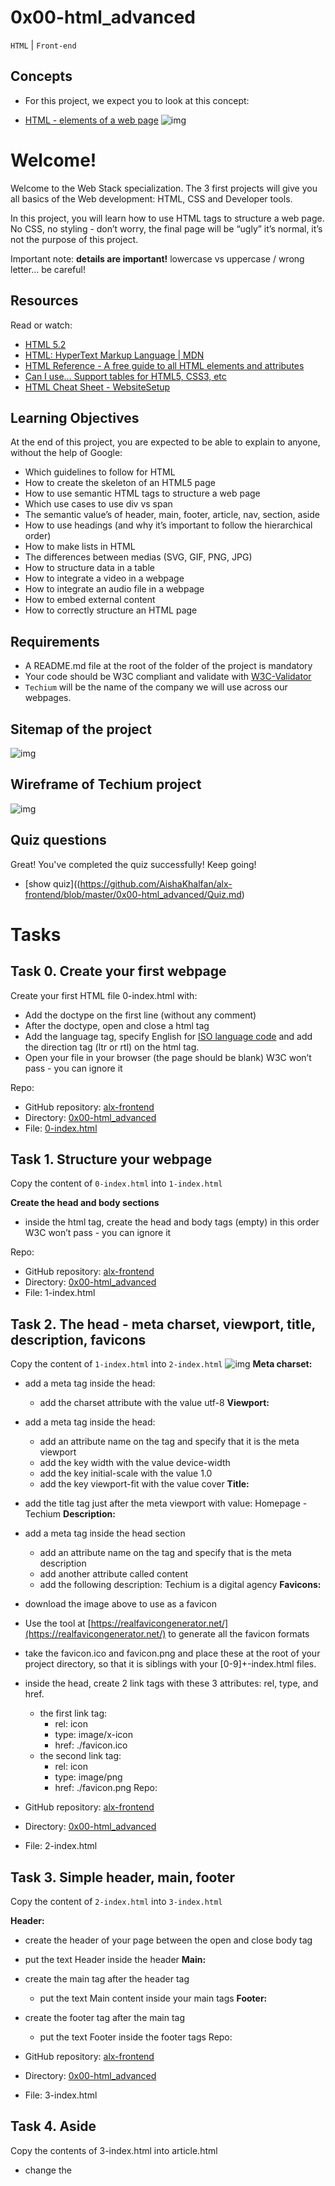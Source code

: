 # 0x00-html_advanced

``HTML`` | ``Front-end``

## Concepts
- For this project, we expect you to look at this concept:

- [HTML - elements of a web page](https://github.com/AishaKhalfan/alx-frontend/blob/master/0x00-html_advanced/HTML.md)
![img](https://github.com/AishaKhalfan/alx-frontend/blob/master/0x00-html_advanced/images/yeah.jpg)

# Welcome!
Welcome to the Web Stack specialization. The 3 first projects will give you all basics of the Web development: HTML, CSS and Developer tools.

In this project, you will learn how to use HTML tags to structure a web page. No CSS, no styling - don’t worry, the final page will be “ugly” it’s normal, it’s not the purpose of this project.

Important note: **details are important!** lowercase vs uppercase / wrong letter… be careful!

## Resources
Read or watch:

- [HTML 5.2](https://html.spec.whatwg.org/multipage/)
- [HTML: HyperText Markup Language | MDN](https://developer.mozilla.org/en-US/docs/Web/HTML)
- [HTML Reference - A free guide to all HTML elements and attributes](https://htmlreference.io/)
- [Can I use… Support tables for HTML5, CSS3, etc](https://caniuse.com/)
- [HTML Cheat Sheet - WebsiteSetup](https://websitesetup.org/html5-cheat-sheet/)

## Learning Objectives
At the end of this project, you are expected to be able to explain to anyone, without the help of Google:

- Which guidelines to follow for HTML
- How to create the skeleton of an HTML5 page
- How to use semantic HTML tags to structure a web page
- Which use cases to use div vs span
- The semantic value’s of header, main, footer, article, nav, section, aside
- How to use headings (and why it’s important to follow the hierarchical order)
- How to make lists in HTML
- The differences between medias (SVG, GIF, PNG, JPG)
- How to structure data in a table
- How to integrate a video in a webpage
- How to integrate an audio file in a webpage
- How to embed external content
- How to correctly structure an HTML page

## Requirements
- A README.md file at the root of the folder of the project is mandatory
- Your code should be W3C compliant and validate with [W3C-Validator](https://github.com/alx-tools/W3C-Validator)
- ``Techium`` will be the name of the company we will use across our webpages.

## Sitemap of the project
![img](https://github.com/AishaKhalfan/alx-frontend/blob/master/0x00-html_advanced/sitemap.png)

## Wireframe of Techium project
![img](https://github.com/AishaKhalfan/alx-frontend/blob/master/0x00-html_advanced/wireframe.png)

## Quiz questions
Great! You've completed the quiz successfully! Keep going!
- [show quiz]((https://github.com/AishaKhalfan/alx-frontend/blob/master/0x00-html_advanced/Quiz.md)


# Tasks
## Task 0. Create your first webpage
Create your first HTML file 0-index.html with:

- Add the doctype on the first line (without any comment)
- After the doctype, open and close a html tag
- Add the language tag, specify English for [ISO language code](https://www.sitepoint.com/iso-2-letter-language-codes/) and add the direction tag (ltr or rtl) on the html tag.
- Open your file in your browser (the page should be blank)
W3C won’t pass - you can ignore it

Repo:

- GitHub repository: [alx-frontend](https://github.com/AishaKhalfan/alx-frontend)
- Directory: [0x00-html_advanced](https://github.com/AishaKhalfan/alx-frontend/tree/master/0x00-html_advanced)
- File: [0-index.html]()
  
## Task 1. Structure your webpage
Copy the content of ``0-index.html`` into ``1-index.html``

**Create the head and body sections**

- inside the html tag, create the head and body tags (empty) in this order
W3C won’t pass - you can ignore it

Repo:
- GitHub repository: [alx-frontend](https://github.com/AishaKhalfan/alx-frontend)
- Directory: [0x00-html_advanced](https://github.com/AishaKhalfan/alx-frontend/tree/master/0x00-html_advanced)
- File: 1-index.html

## Task 2. The head - meta charset, viewport, title, description, favicons
Copy the content of ``1-index.html`` into ``2-index.html``
![img](https://github.com/AishaKhalfan/alx-frontend/blob/master/0x00-html_advanced/t.jpg)
**Meta charset:**

- add a meta tag inside the head:
	- add the charset attribute with the value utf-8
**Viewport:**

- add a meta tag inside the head:
	- add an attribute name on the tag and specify that it is the meta viewport
	- add the key width with the value device-width
	- add the key initial-scale with the value 1.0
	- add the key viewport-fit with the value cover
**Title:**

- add the title tag just after the meta viewport with value: Homepage - Techium
**Description:**

- add a meta tag inside the head section
	- add an attribute name on the tag and specify that is the meta description
	- add another attribute called content
	- add the following description: Techium is a digital agency
**Favicons:**

- download the image above to use as a favicon
- Use the tool at [https://realfavicongenerator.net/](https://realfavicongenerator.net/) to generate all the favicon formats
- take the favicon.ico and favicon.png and place these at the root of your project directory, so that it is siblings with your [0-9]+-index.html files.
- inside the head, create 2 link tags with these 3 attributes: rel, type, and href.
	- the first link tag:
		- rel: icon
		- type: image/x-icon
		- href: ./favicon.ico
	- the second link tag:
		- rel: icon
		- type: image/png
		- href: ./favicon.png
Repo:
- GitHub repository: [alx-frontend](https://github.com/AishaKhalfan/alx-frontend)
- Directory: [0x00-html_advanced](https://github.com/AishaKhalfan/alx-frontend/tree/master/0x00-html_advanced)
- File: 2-index.html
  
## Task 3. Simple header, main, footer
Copy the content of ``2-index.html`` into ``3-index.html``

**Header:**

- create the header of your page between the open and close body tag
- put the text Header inside the header
**Main:**

- create the main tag after the header tag
	- put the text Main content inside your main tags
**Footer:**

- create the footer tag after the main tag
	- put the text Footer inside the footer tags
Repo:
- GitHub repository: [alx-frontend](https://github.com/AishaKhalfan/alx-frontend)
- Directory: [0x00-html_advanced](https://github.com/AishaKhalfan/alx-frontend/tree/master/0x00-html_advanced)
- File: 3-index.html
  
## Task 4. Aside

Copy the contents of 3-index.html into article.html

- change the <title> to put: Article - Techium
- inside the main tags
	- after the text, create the aside tags with text Aside

Repo:
- GitHub repository: [alx-frontend](https://github.com/AishaKhalfan/alx-frontend)
- Directory: [0x00-html_advanced](https://github.com/AishaKhalfan/alx-frontend/tree/master/0x00-html_advanced)
- File: article.html
  
## Task 5. Section

Copy the content of 3-index.html into 5-index.html

- inside your <main> section
	- remove the text in main, create these sections:
	1. create first section and put the text Hero section inside
	2. create second section and put the text Services section inside
	3. create third section and put the text Works section inside
	4. create fourth section and put the text About section inside
	5. create fifth section and put the text Latest news section inside
	6. create sixth section and put the text Testimonials section inside
	7. create seventh section and put the text Contact section inside
**Does not need to pass W3C**

Repo:
- GitHub repository: [alx-frontend](https://github.com/AishaKhalfan/alx-frontend)
- Directory: [0x00-html_advanced](https://github.com/AishaKhalfan/alx-frontend/tree/master/0x00-html_advanced)
- File: 5-index.html
  
## Task 6. Work, News, Testimonial articles
Copy the content of 5-index.html into 6-index.html

**Work articles:**

- inside the section Works section
	- add 3 article tags
		- inside each article write Work # where the hashtag will be the ordered number (1, 2, or 3)
**News articles:**

- inside the section Latest news section
	- add 3 article tags
		- inside each article write Article # where the hashtag will be the ordered number (1, 2, or 3)
**Testimonial articles:**

- inside the section Testimonials section
	- add 3 article tags
		- inside each article write Testimonial # where the hashtag will be the ordered number (1, 2, or 3)
**W3C won’t pass - you can ignore it**

Repo:

- GitHub repository: [alx-frontend](https://github.com/AishaKhalfan/alx-frontend)
- Directory: [0x00-html_advanced](https://github.com/AishaKhalfan/alx-frontend/tree/master/0x00-html_advanced)
- File: 6-index.html
  
## Task 7. Navigation
Copy the content of 6-index.html into 7-index.html

- remove the Header text inside the <header>
- create the nav tag inside the header tag
	- it should remain empty for now
**Does not need to pass W3C**

Repo:
- GitHub repository: [alx-frontend](https://github.com/AishaKhalfan/alx-frontend)
- Directory: [0x00-html_advanced](https://github.com/AishaKhalfan/alx-frontend/tree/master/0x00-html_advanced)
- File: 7-index.html
  
## Task 8. Level 1 headings

Copy the content of 7-index.html into 8-index.html

- create the level 1 heading inside your main before your sections
	- put text Homepage in your heading tag
**Does not need to pass W3C**

Repo:
- GitHub repository: [alx-frontend](https://github.com/AishaKhalfan/alx-frontend)
- Directory: [0x00-html_advanced](https://github.com/AishaKhalfan/alx-frontend/tree/master/0x00-html_advanced)
- File: 8-index.html
  
## Task 9. Level 2 headings

Copy the content of 8-index.html into 9-index.html

- in the section tag with the the text Hero section, remove the text and create a level 2 heading with text We help you build your brand!
- in the section tag with the the text Services section, remove the text and create a level 2 heading with text Services
- in the section tag with the the text Works section, remove the text and create a level 2 heading with text Works
- in the section tag with the the text About section, remove the text and create a level 2 heading with text About Us
- in the section tag with the the text Latest news section, remove the text and create a level 2 heading with text Latest news
- in the section tag with the the text Testimonials section, remove the text and create a level 2 heading with text Testimonials
- in the section tag with the the text Contact section, remove the text and create a level 2 heading with text Contact
**W3C won’t pass - you can ignore it**

Repo:
- GitHub repository: [alx-frontend](https://github.com/AishaKhalfan/alx-frontend)
- Directory: [0x00-html_advanced](https://github.com/AishaKhalfan/alx-frontend/tree/master/0x00-html_advanced)
- File: 9-index.html
  
## Task 10. Level 3 headings

Copy the content of 9-index.html into 10-index.html

**Services headings:**

- Inside the section containing the h2 heading Services, add these elements right after the h2:
	- create a level 3 heading with text Design & Concept
	- create a level 3 heading with text Digital Strategy
	- create a level 3 heading with text Content Strategy
	- create a level 3 heading with text UX Design
	- create a level 3 heading with text Web Development
	- create a level 3 heading with text Social Media
**Works headings:**

- Inside the section containing the h2 heading Works:
	- in the first article, replace the text with a level 3 heading with text Interior Design
	- in the second article, replace the text with a level 3 heading with text Web Development
	- in the third article, replace the text with a level 3 heading with text Personal Brand
**About Us headings:**

- Inside the section containing the h2 heading About Us, after the h2 heading, create these elements in this order:
	- a level 3 heading with text Who are we
	- a level 3 heading with text Our culture
	- a level 3 heading with text How we work
**Latest news headings:**

- Inside the section containing the h2 heading Latest news:
	- in the first article replace the text with a level 3 heading with text Hoc loco tenere se Triarius non potuit.
	- in the second article replace the text with a level 3 heading with text Ut alios omittam, hunc appello, quem ille unum secutus est.
	- in the third article replace the text with a level 3 heading with text Bestiarum vero nullum iudicium puto.
**W3C does not need to pass here**

Repo:
- GitHub repository: [alx-frontend](https://github.com/AishaKhalfan/alx-frontend)
- Directory: [0x00-html_advanced](https://github.com/AishaKhalfan/alx-frontend/tree/master/0x00-html_advanced)
- File: 10-index.html
  
## Task 11. styleguide

Copy the content of 3-index.html into 11-styleguide.html

- change the title to Styleguide - Techium
- remove the text from header, main, and footer
- create a new <section> inside your main tag
	- create a header in this section
		- in the header add a level 2 heading with text Headings
	- after the header:
		- add a level 1 heading with text Heading level 1
		- add a level 2 heading with text Heading level 2
		- add a level 3 heading with text Heading level 3
		- add a level 4 heading with text Heading level 4
		- add a level 5 heading with text Heading level 5
		- add a level 6 heading with text Heading level 6

Repo:
- GitHub repository: [alx-frontend](https://github.com/AishaKhalfan/alx-frontend)
- Directory: [0x00-html_advanced](https://github.com/AishaKhalfan/alx-frontend/tree/master/0x00-html_advanced)
- File: 11-styleguide.html
  
## Task 12. Paragraphs

Copy the content of 10-index.html into 12-index.html

**About Us paragraphs:**

- in the About Us section
	- after the first h3 (who are we) create a paragraph with the text: Lorem ipsum dolor sit amet, consectetur adipisicing elit. Ipsum, omnis expedita! Eum, praesentium cumque accusantium rem, sit quaerat est nisi ratione, deserunt ducimus quidem iste dicta quibusdam atque maxime cum!
	- after the second h3 create a paragraph with the text: Lorem ipsum dolor sit amet, consectetur adipisicing elit. Ipsum, omnis expedita! Eum, praesentium cumque accusantium rem, sit quaerat est nisi ratione, deserunt ducimus quidem iste dicta quibusdam atque maxime cum!
	- after the third h3 create a paragraph with the text: Lorem ipsum dolor sit amet, consectetur adipisicing elit. Ipsum, omnis expedita! Eum, praesentium cumque accusantium rem, sit quaerat est nisi ratione, deserunt ducimus quidem iste dicta quibusdam atque maxime cum!
**Latest news paragraphs:**

- in the Latest news section
	- in the first article
		- create a paragraph with text Career before the heading
		- create a paragraph with text Lorem ipsum dolor sit amet, consectetur adipiscing elit. Id Sextilius factum negabat. Quo tandem modo? At eum nihili facit; Quae contraria sunt his, malane? after the heading
	- in the second article
		- create a paragraph with text Digital Life before the heading
		- create a paragraph with text Lorem ipsum dolor sit amet, consectetur adipiscing elit. Tum mihi Piso: Quid ergo? Tum ille: Ain tandem? Non autem hoc: igitur ne illud quidem. Sed quod proximum fuit non vidit. Nos commodius agimus. An nisi populari fama? after the heading
	- in the third article
		- create a paragraph with text Social before the heading
		- create a paragraph with text Lorem ipsum dolor sit amet, consectetur adipiscing elit. Non igitur bene. Quid enim est a Chrysippo praetermissum in Stoicis? Pugnant Stoici cum Peripateticis. Prioris generis est docilitas, memoria; Apparet statim, quae sint officia, quae actiones. after the heading
**Contact paragraph:**

- in the Contact section after the heading
	- create a paragraph with the text: Lorem ipsum dolor sit amet, consectetur adipiscing elit. Id Sextilius factum negabat. Quo tandem modo? At eum nihili facit; Quae contraria sunt his, malane?
**Additional paragraphs:**

- below the level 2 Services heading add a paragraph with text We work with you
- below the level 2 Works heading add a paragraph with text Take a look in our portfolio
- below the level 2 About Us heading add a paragraph with text Everything about us
- below the level 2 Testimonials heading add a paragraph with text We are more than a digital company
- below the level 2 Contact heading add a paragraph with text We like to know new people
**Does not need to pass W3C**

Repo:
- GitHub repository: [alx-frontend](https://github.com/AishaKhalfan/alx-frontend)
- Directory: [0x00-html_advanced](https://github.com/AishaKhalfan/alx-frontend/tree/master/0x00-html_advanced)
- File: 12-index.html
  
## Task 13. styleguide paragraphs

Copy the contents of 11-styleguide.html into 13-styleguide.html

- After the existing section containing Headings, create a new section in main
	- in this section create a header
		- Inside the header, create a level 2 heading with text Paragraph
	- after the header add a level 2 heading with text Heading with a subtitle
	- after the level 2 heading, add a paragraph with text This is my subtitle
	- after the last paragraph, add another paragraph with text: Nunc lacinia ante nunc ac lobortis. Interdum adipiscing gravida odio porttitor sem non mi integer non faucibus ornare mi ut ante amet placerat aliquet. Volutpat eu sed ante lacinia sapien lorem accumsan varius montes viverra nibh in adipiscing blandit tempus accumsan.

Repo:
- GitHub repository: [alx-frontend](https://github.com/AishaKhalfan/alx-frontend)
- Directory: [0x00-html_advanced](https://github.com/AishaKhalfan/alx-frontend/tree/master/0x00-html_advanced)
- File: 13-styleguide.html
  
## Task 14. Span

Copy the contents of 12-index.html into 14-index.html

In the very first <header>,

- before the nav, create a span with the text Techium
**Does not need to pass W3C**

Repo:
- GitHub repository: [alx-frontend](https://github.com/AishaKhalfan/alx-frontend)
- Directory: [0x00-html_advanced](https://github.com/AishaKhalfan/alx-frontend/tree/master/0x00-html_advanced)
- File: 14-index.html
  
## Task 15. Div

Copy the contents of 14-index.html into 15-index.html

- Wrap the contents of the header element with a div
- Wrap the contents of all section elements with a div
- Finally, wrap the contents of the <footer> tag with a div
**W3C does not need to pass**

Repo:
- GitHub repository: [alx-frontend](https://github.com/AishaKhalfan/alx-frontend)
- Directory: [0x00-html_advanced](https://github.com/AishaKhalfan/alx-frontend/tree/master/0x00-html_advanced)
- File: 15-index.html
  
## Task 16. Structure your sections
Copy the contents of 15-index.html into 16-index.html

- in the div in the Services section
	- create a header tag that wraps the h2 and the p
	- create a div sibling to the header that wraps the rest of the content
- in the div in the Works section
	- create a header tag that wraps the h2 and the p
	- create a div sibling to the header that wraps the rest of the content
- in the div in the About Us section
	- create a header tag that wraps the h2 and the p
	- create a div sibling to the header that wraps the rest of the content
- in the div in the Latest news section
	- create a header tag that wraps the h2
	- create a div sibling to the header that wraps the rest of the content
- in the div in the Testimonials section
	- create a header tag that wraps the h2 and the p
	- create a div sibling to the header that wraps the rest of the content
- in the div in the Contact section
	- create a header tag that wraps the h2 and the first p
	- create a div sibling to the header that wraps the rest of the content
**W3C does not need to pass**

Repo:
- GitHub repository: [alx-frontend](https://github.com/AishaKhalfan/alx-frontend)
- Directory: [0x00-html_advanced](https://github.com/AishaKhalfan/alx-frontend/tree/master/0x00-html_advanced)
- File: 16-index.html
  
## Task 17. Comments

Copy the content of 16-index.html into 17-index.html

- before the header add a line break and a comment saying Header to help with scanning your code
- before the main add a line break and a comment saying Main to help with scanning your code
- before the footer add a line break and a comment saying Footer to help with scanning your code
- before the Hero section add a line break and a comment saying Hero section
- before the Services section add a line break and a comment saying Services section
- before the Works section add a line break and a comment saying Works section
- before the About Us section add a line break and a comment saying About Us section
- before the Latest news section add a line break and a comment saying Latest news section
- before the Testimonials section add a line break and a comment saying Testimonials section
- before the Contact section add a line break and a comment saying Contact section
**Does not need to pass W3C**

Repo:
- GitHub repository: [alx-frontend](https://github.com/AishaKhalfan/alx-frontend)
- Directory: [0x00-html_advanced](https://github.com/AishaKhalfan/alx-frontend/tree/master/0x00-html_advanced)
- File: 17-index.html
  
## Task 18. link your logo
Copy the content of 17-index.html into 18-index.html

- in the header, wrap the span with a link that redirects to the page at the root of your folder (/)
- wrap the link with a div
**W3C does not need to pass**

Repo:
- GitHub repository: [alx-frontend](https://github.com/AishaKhalfan/alx-frontend)
- Directory: [0x00-html_advanced](https://github.com/AishaKhalfan/alx-frontend/tree/master/0x00-html_advanced)
- File: 18-index.html
  
## Task 19. Create new pages

Copy the content of 18-index.html into about.html, latest_news.html and contact.html

- change the title of about.html to replace Homepage with About
- change the title of latest_news.html to replace Homepage with Latest news
- change the title of contact.html to replace Homepage with Contact
**Does not need to pass W3C**

Repo:
- GitHub repository: [alx-frontend](https://github.com/AishaKhalfan/alx-frontend)
- Directory: [0x00-html_advanced](https://github.com/AishaKhalfan/alx-frontend/tree/master/0x00-html_advanced)
- File: about.html, latest_news.html, contact.html
  
## Task 20. Add links

Copy the content of 18-index.html into 20-index.html

- in your nav tags
	- create a link to / with the text Home
	- create an anchor to services with the text Services
	- create an anchor to works with the text Works
	- create an anchor to about with the text About
	- create an anchor to latest_news with the text Latest news
	- create an anchor to testimonials with the text Testimonials
	- create an anchor to contact with the text Contact
For now, the anchor links will not work. We will make them work in the CSS project.

**Does not need to pass W3C**

Repo:
- GitHub repository: [alx-frontend](https://github.com/AishaKhalfan/alx-frontend)
- Directory: [0x00-html_advanced](https://github.com/AishaKhalfan/alx-frontend/tree/master/0x00-html_advanced)
- File: 20-index.html
  
## Task 21. Add social media links

Copy the content of 20-index.html into 21-index.html

- in the div in the footer
	- remove any text you have
	- create a link to https://www.facebook.com/HolbertonSchool/ with the text Facebook
	- create a link to https://twitter.com/holbertonschool with the text Twitter
	- create a link to https://www.instagram.com/holbertonschool/ with the text Instagram
**W3C won’t pass - you can ignore it**

Repo:
- GitHub repository: [alx-frontend](https://github.com/AishaKhalfan/alx-frontend)
- Directory: [0x00-html_advanced](https://github.com/AishaKhalfan/alx-frontend/tree/master/0x00-html_advanced)
- File: 21-index.html
  
## Task 22. "Button" links

Copy the content of 21-index.html into 22-index.html

- in the Hero section, after the heading
	- create a link to # with the text Get started
- in the About Us section, after the div containing the level 3 headings and paragraphs
	- create a link to about.html with the text Learn more about us
- in the Contact section, after the div containing the paragraph
	- create a link to contact.html with text Get in touch
**Does not need to pass W3C**

Repo:
- GitHub repository: [alx-frontend](https://github.com/AishaKhalfan/alx-frontend)
- Directory: [0x00-html_advanced](https://github.com/AishaKhalfan/alx-frontend/tree/master/0x00-html_advanced)
- File: 22-index.html
  
## Task 23. Services, Works, Latest news links

Copy the content of 22-index.html into 23-index.html

- in the Services section
	- in each level 3 heading, create a link to # around the text already in the heading
- in the Works section
	- in each level 3 heading, create a link to # around the text already in the heading
- in the Latest news section
	- in each level 3 heading, create a link to # around the text already in the heading
**Does not need to pass W3C**

Repo:
- GitHub repository: [alx-frontend](https://github.com/AishaKhalfan/alx-frontend)
- Directory: [0x00-html_advanced](https://github.com/AishaKhalfan/alx-frontend/tree/master/0x00-html_advanced)
- File: 23-index.html
  
## Task 24. List the links

Copy the content of 23-index.html into 24-index.html

- in the nav
	- create an unordered list, put each anchor tag (Home, Services, Works, …) as an individual list item
- in the div in the footer
	- create an unordered list and put each anchor tag (Facebook, Twitter, …) as an individual list item
**W3C does not need to pass**

Repo:
- GitHub repository: [alx-frontend](https://github.com/AishaKhalfan/alx-frontend)
- Directory: [0x00-html_advanced](https://github.com/AishaKhalfan/alx-frontend/tree/master/0x00-html_advanced)
- File: 24-index.html
  
## Task 25. Secondary navigation menu

Copy the content of 24-index.html into 25-index.html

- inside the footer, after the div
	- create a new div
	- in the new div create an unordered list with the following links:
	1. link to # with text Terms of Use
	2. link to # with text Privacy Policy
	3. link to # with text Cookie Policy
Repo:
- GitHub repository: [alx-frontend](https://github.com/AishaKhalfan/alx-frontend)
- Directory: [0x00-html_advanced](https://github.com/AishaKhalfan/alx-frontend/tree/master/0x00-html_advanced)
- File: 25-index.html

## Task 26. Examples of lists for the styleguide
Copy the content of 13-styleguide.html into 26-styleguide.html

**Example of unordered list:**

- inside main after Paragraph section, add :
	- a new line and a comment with text Lists
	- after, create a new section with inside:
		- create a header with inside a level 2 heading with the text Lists
		- after the new header, create a div with inside:
			- a level 3 heading with text Unordered
				- under it, add an unordered list with these items: Dolor pulvinar etiam magna etiam., Sagittis adipiscing lorem eleifend., Felis enim feugiat dolore viverra.
**Example of ordered list:**

- after previous unordered list, in the same div
	- add a level 3 heading with text Ordered
		- add an ordered list with these items:
	1. Dolor pulvinar etiam magna etiam.
	2. Sagittis adipiscing lorem eleifend.
	3. Felis enim feugiat dolore viverra.
**Example of definition list:**

- after previous ordered list, in the same div
	- add a heading level 3 with text Definition
	- add a definition list with these items:
	1. Term: Definition List title, Definition: Definition text.
	2. Term: Startup, Definition: A startup company or startup is a company or temporary organization designed to search for a repeatable and scalable business model.
	3. Term: Water, Definition: A colorless, transparent, odorless liquid that forms the seas, lakes, rivers, and rain and is the basis of the fluids of living organisms.

Repo:
- GitHub repository: [alx-frontend](https://github.com/AishaKhalfan/alx-frontend)
- Directory: [0x00-html_advanced](https://github.com/AishaKhalfan/alx-frontend/tree/master/0x00-html_advanced)
- File: 26-styleguide.html
  
## Task 27. Separate content
Copy the content of 25-index.html into 27-index.html

- in the footer between the two divs:
	- add a horizontal rule
	- after the horizontal rule add a paragraph with text © 2020 Techium, made with ♥ by students at Holberton School.
**W3C does not need to pass.**

Repo:
- GitHub repository: [alx-frontend](https://github.com/AishaKhalfan/alx-frontend)
- Directory: [0x00-html_advanced](https://github.com/AishaKhalfan/alx-frontend/tree/master/0x00-html_advanced)
- File: 27-index.html
  
## Task 28. Horizontal rule example
Copy the content of 26-styleguide.html into 28-styleguide.html

- in main after Lists section
	- add a new line and a comment with the text Horizontal rule
	- create a new section
		- create a header and inside it add a level 2 heading with the text Horizontal rule
		- after the header create a div and put a horizontal rule in it

Repo:
- GitHub repository: [alx-frontend](https://github.com/AishaKhalfan/alx-frontend)
- Directory: [0x00-html_advanced](https://github.com/AishaKhalfan/alx-frontend/tree/master/0x00-html_advanced)
- File: 28-styleguide.html
  
## Task 29. Client quotes
Copy the content of 27-index.html into 29-index.html

- in the Testimonials section
	- in the first article
		- replace the text with a blockquote with text I am completely blown away. Thanks to Techium, we've just launched our 5th website! and cite author Yuri Y.
	- in the second article
		- replace the text with a blockquote with text Thank you so much for your help. Techium company is awesome! and cite author Dorrie S.
	- in the third article
		- replace the text with a blockquote with text I love your system. Definitely worth the investment. I'd be lost without Techium company. and cite author Sven H.
**W3C does not need to pass**

Repo:
- GitHub repository: [alx-frontend](https://github.com/AishaKhalfan/alx-frontend)
- Directory: [0x00-html_advanced](https://github.com/AishaKhalfan/alx-frontend/tree/master/0x00-html_advanced)
- File: 29-index.html
  
## Task 30. Examples of quotes

Copy the content of 28-styleguide.html into 30-styleguide.html

**Example of inline quote:**

- inside main after Horizontal rule section
	- add a new line and a comment with text Blockquotes
	- create a new section
		- in the section create a header, in the header create a level 2 heading with text Blockquotes
		- after the header, create a div
			- in the div add a level 3 heading with the text Inline quote
			- add an inline quote with the text Stay hungry. Stay foolish.
**Example of blockquote:**

- after the inline quote div, create another div
	- in the new div add a level 3 heading with the text Blockquote
	- add a multiline quote with the text I will be the leader of a company that ends up being worth billions of dollars, because I got the answers. I understand culture. I am the nucleus. I think that’s a responsibility that I have, to push possibilities, to show people, this is the level that things could be at. and cite Kanye West, Musician
Repo:
- GitHub repository: [alx-frontend](https://github.com/AishaKhalfan/alx-frontend)
- Directory: [0x00-html_advanced](https://github.com/AishaKhalfan/alx-frontend/tree/master/0x00-html_advanced)
- File: 30-styleguide.html
  
## Task 31. Address and latest news authors
Copy the content of 29-index.html into 31-index.html

- in the footer
	- right after open footer tag, put the following address: 234 Washington Street (line-break) Urbana, Illinois
- in the Latest news section
	- in the first article, after the last paragraph, add the author name in small print: By Kelly D.
	- in the second article, after the last paragraph, add the author name in small print: By William A.
	- in the third article, after the last paragraph, add the author name in small print: By Frances J.
**W3C does not need to pass**

Repo:
- GitHub repository: [alx-frontend](https://github.com/AishaKhalfan/alx-frontend)
- Directory: [0x00-html_advanced](https://github.com/AishaKhalfan/alx-frontend/tree/master/0x00-html_advanced)
- File: 31-index.html
  
## Task 32. Typography section - using the correct tags
Copy the content of 30-styleguide.html into 32-styleguide.html

- inside main after the Blockquotes section

	- add a new line and a comment with text Typography
	- create a new section

		- in the section create a header and inside it add a level 2 heading with the text Typography
		- after the header create a div, inside the div add this text with the correct HTML tag: 320 Stewart Avenue, Unit 12 (line break) New York City NY 10001, the city, state, and postal code should be on a separate line
		- create another div, in the new div nest this code block using the pre HTML tag:
```html
 <code>
     <h2>My title</h2>
     <p>Proin lacus turpis, feugiat sit amet sollicitudin non, volutpat in libero. Aenean hendrerit ultrices nulla ac lobortis. Vestibulum consectetur nibh vel ante rhoncus faucibus.</p>
 </code>
```
		- create another div, in the new div add this paragraph of text with the correct HTML tag: Curabitur sit amet turpis cursus massa mollis highlighted. Duis finibus leo massa, eget dapibus erat finibus sed. Aenean condimentum sapien magna, eleifend highlighted mi consequat ut. Cras nec quam sed sapien ultricies highlighted ut sed metus. Each occurrence of the word highlighted should be highlighted.
**W3C does not need to pass**

Repo:
- GitHub repository: [alx-frontend](https://github.com/AishaKhalfan/alx-frontend)
- Directory: [0x00-html_advanced](https://github.com/AishaKhalfan/alx-frontend/tree/master/0x00-html_advanced)
- File: 32-styleguide.html
  
## Task 33. Table
Copy the content of 32-styleguide.html into 33-styleguide.html

- inside main after Typography section
	- add a new line and a comment with text Table
	- create a new section
		- in the section create a header, in the header add a level 2 heading with the text Table
		- after the header, create a table, reproduce in HTML the visual below
![table](https://github.com/AishaKhalfan/alx-frontend/blob/master/0x00-html_advanced/table.jpg)

The <th> tags containing Title, Director, Release Date should have a scope attribute set to col The <th> tags containing the names of the movies should have a scope attribute set to row

**Due to previous task, does not have to pass W3C**

Repo:
- GitHub repository: [alx-frontend](https://github.com/AishaKhalfan/alx-frontend)
- Directory: [0x00-html_advanced](https://github.com/AishaKhalfan/alx-frontend/tree/master/0x00-html_advanced)
- File: 33-styleguide.html
  
## Task 34. Details

Copy the content of 33-styleguide.html into 34-styleguide.html

- in main tag after Table section
	- add a new line and a comment with text Details
	- create a new section
		- create a header, in the header add a level 2 heading with the text Details
		- after the header create a div
			- in the div add a level 3 heading with text Default
			- add a details element and specify Show/Hide me in the summary
			- add this text after the summary: Pellentesque habitant morbi tristique senectus et netus et malesuada fames ac turpis egestas.
		- create another div
			- add a level 3 heading with text Open
			- add a details element that is open by default and specify Always open in the summary
			- add this text after the summary: Pellentesque habitant morbi tristique senectus et netus et malesuada fames ac turpis egestas.
**Due to earlier task, does not have to pass W3C**

Repo:
- GitHub repository: [alx-frontend](https://github.com/AishaKhalfan/alx-frontend)
- Directory: [0x00-html_advanced](https://github.com/AishaKhalfan/alx-frontend/tree/master/0x00-html_advanced)
- File: 34-styleguide.html
  
## Task 35. Replace text logo with image logo
![techium](https://github.com/AishaKhalfan/alx-frontend/blob/master/0x00-html_advanced/techium.png)

Copy the content of 31-index.html into 35-index.html

- in header
	- find the span with the name of the website
	- replace it with the image above
	- make sure the image is in the same directory as all of your other files and that the file name is logo-black.png
	- alt: Techium logo
	- don’t forget to specify width of 160 and height of 40
- in footer, after the opening tag and before the address
	- insert the logo image
	- alt: Techium logo
	- don’t forget to specify the width and height (same as in header)
**W3C does not need to pass**

Repo:
- GitHub repository: [alx-frontend](https://github.com/AishaKhalfan/alx-frontend)
- Directory: [0x00-html_advanced](https://github.com/AishaKhalfan/alx-frontend/tree/master/0x00-html_advanced)
- File: 35-index.html
  
## Task 36. Add images to your sections

Copy the content of 35-index.html into 36-index.html

You can use image generators to get images for this task. For avatar images you can download them on UI Faces. Just make sure you rename your images to match the task requirements.

**Add three images in the Works section:**

- in the Works section
	- before the first level 3 heading create a div
		- add images/pic-work-01.jpg inside the div
		- alt: empty
	- before the second level 3 heading create a div
		- add images/pic-work-02.jpg inside the div
		- alt: empty
	- before the third level 3 heading create a div
		- add images/pic-work-03.jpg inside the div
		- alt: empty
**Add one image in the About Us section:**

- in the About Us section before the first level 3 heading inside the div
	- add the image images/pic-about-us.jpg
		- alt: empty
		- width: 460
		- height: 447
**Add three images in the Latest news section:**

- in the Latest news section
	- in the first article, before the first paragraph, create a div
		- in the div add the image images/pic-blog-01.jpg
		- alt: empty
		- width: 305
		- height: 205
	- in the second article, before the first paragraph, create a div
		- in the div add the image images/pic-blog-02.jpg
		- alt: empty
		- width: 305
		- height: 205
	- in the third article, before the first paragraph, create a div
		- in the div add the image images/pic-blog-03.jpg
		- alt: empty
		- width: 305
		- height: 205
**Add three images in the Testimonials section:**

- in the Testimonials section
	- in the first article before the quote, add the image images/pic-person-01.jpg
		- alt: Yuri Y. avatar
		- width: 100px
		- height: 100px
	- in the second article before the quote, add the image images/pic-person-02.jpg
		- alt: Dorrie S. avatar
		- width: 100px
		- height: 100px
	- in the third article before the quote, add the image images/pic-person-03.jpg
		- alt: Sven H. avatar
		- width: 100px
		- height: 100px
**Does not need to pass W3C**

Repo:
- GitHub repository: [alx-frontend](https://github.com/AishaKhalfan/alx-frontend)
- Directory: [0x00-html_advanced](https://github.com/AishaKhalfan/alx-frontend/tree/master/0x00-html_advanced)
- File: 36-index.html
  
## Task 37. Social icons

Copy the content of 36-index.html into index.html (the final file!)

- inside the footer
	
	- replace the text Facebook with the SVG icon code and add width of 25px and height of 25px to the SVG tag:
```html
<svg viewbox="0 0 24 24" xmlns="http://www.w3.org/2000/svg">
<title>
Facebook icon
</title>
<path d="M23.998 12c0-6.628-5.372-12-11.999-12C5.372 0 0 5.372 0 12c0 5.988 4.388 10.952 10.124 11.852v-8.384H7.078v-3.469h3.046V9.356c0-3.008 1.792-4.669 4.532-4.669 1.313 0 2.686.234 2.686.234v2.953H15.83c-1.49 0-1.955.925-1.955 1.874V12h3.328l-.532 3.469h-2.796v8.384c5.736-.9 10.124-5.864 10.124-11.853z"/>
</svg>
```
	- replace the text Twitter with the SVG icon code and add width of 25px and height of 25px to the SVG tag:
```html
<svg viewbox="0 0 24 24" xmlns="http://www.w3.org/2000/svg">
<title>
Twitter icon
</title>
<path d="M23.954 4.569a10 10 0 0 1-2.825.775 4.958 4.958 0 0 0 2.163-2.723c-.951.555-2.005.959-3.127 1.184a4.92 4.92 0 0 0-8.384 4.482C7.691 8.094 4.066 6.13 1.64 3.161a4.822 4.822 0 0 0-.666 2.475c0 1.71.87 3.213 2.188 4.096a4.904 4.904 0 0 1-2.228-.616v.061a4.923 4.923 0 0 0 3.946 4.827 4.996 4.996 0 0 1-2.212.085 4.937 4.937 0 0 0 4.604 3.417 9.868 9.868 0 0 1-6.102 2.105c-.39 0-.779-.023-1.17-.067a13.995 13.995 0 0 0 7.557 2.209c9.054 0 13.999-7.496 13.999-13.986 0-.209 0-.42-.015-.63a9.936 9.936 0 0 0 2.46-2.548l-.047-.02z"/>
</svg>
```
	- replace the text Instagram with the SVG icon code and add width of 25px and height of 25px to the SVG tag:
```html
<svg viewbox="0 0 24 24" xmlns="http://www.w3.org/2000/svg">
<title>
Instagram icon
</title>
<path d="M12 0C8.74 0 8.333.015 7.053.072 5.775.132 4.905.333 4.14.63c-.789.306-1.459.717-2.126 1.384S.935 3.35.63 4.14C.333 4.905.131 5.775.072 7.053.012 8.333 0 8.74 0 12s.015 3.667.072 4.947c.06 1.277.261 2.148.558 2.913a5.885 5.885 0 0 0 1.384 2.126A5.868 5.868 0 0 0 4.14 23.37c.766.296 1.636.499 2.913.558C8.333 23.988 8.74 24 12 24s3.667-.015 4.947-.072c1.277-.06 2.148-.262 2.913-.558a5.898 5.898 0 0 0 2.126-1.384 5.86 5.86 0 0 0 1.384-2.126c.296-.765.499-1.636.558-2.913.06-1.28.072-1.687.072-4.947s-.015-3.667-.072-4.947c-.06-1.277-.262-2.149-.558-2.913a5.89 5.89 0 0 0-1.384-2.126A5.847 5.847 0 0 0 19.86.63c-.765-.297-1.636-.499-2.913-.558C15.667.012 15.26 0 12 0zm0 2.16c3.203 0 3.585.016 4.85.071 1.17.055 1.805.249 2.227.415.562.217.96.477 1.382.896.419.42.679.819.896 1.381.164.422.36 1.057.413 2.227.057 1.266.07 1.646.07 4.85s-.015 3.585-.074 4.85c-.061 1.17-.256 1.805-.421 2.227a3.81 3.81 0 0 1-.899 1.382 3.744 3.744 0 0 1-1.38.896c-.42.164-1.065.36-2.235.413-1.274.057-1.649.07-4.859.07-3.211 0-3.586-.015-4.859-.074-1.171-.061-1.816-.256-2.236-.421a3.716 3.716 0 0 1-1.379-.899 3.644 3.644 0 0 1-.9-1.38c-.165-.42-.359-1.065-.42-2.235-.045-1.26-.061-1.649-.061-4.844 0-3.196.016-3.586.061-4.861.061-1.17.255-1.814.42-2.234.21-.57.479-.96.9-1.381.419-.419.81-.689 1.379-.898.42-.166 1.051-.361 2.221-.421 1.275-.045 1.65-.06 4.859-.06l.045.03zm0 3.678a6.162 6.162 0 1 0 0 12.324 6.162 6.162 0 1 0 0-12.324zM12 16c-2.21 0-4-1.79-4-4s1.79-4 4-4 4 1.79 4 4-1.79 4-4 4zm7.846-10.405a1.441 1.441 0 0 1-2.88 0 1.44 1.44 0 0 1 2.88 0z"/>
</svg>
```
**W3C does not need to pass**

Repo:
- GitHub repository: [alx-frontend](https://github.com/AishaKhalfan/alx-frontend)
- Directory: [0x00-html_advanced](https://github.com/AishaKhalfan/alx-frontend/tree/master/0x00-html_advanced)
- File: index.html
  
## Task 38. Add a video player in the styleguide

Copy the content of 34-styleguide.html into 38-styleguide.html

- in main after the Details section
	- add a new line and a comment with text Video
	- create a section
		- in the section create a header, in the header add a level 2 heading with the text Video
		- after the header add the following video: https://intranet-projects-files.s3.amazonaws.com/webstack/BigBuckBunny.mp4
		- add controls to the video
		- ensure that the video does a loop
		- display https://intranet-projects-files.s3.amazonaws.com/webstack/thumbnail.jpg when the video is downloading
		- provide an alternative text: Sorry, your browser doesn't support HTML5 video
**Due to an earlier task, does not need to pass W3C**

Repo:
- GitHub repository: [alx-frontend](https://github.com/AishaKhalfan/alx-frontend)
- Directory: [0x00-html_advanced](https://github.com/AishaKhalfan/alx-frontend/tree/master/0x00-html_advanced)
- File: 38-styleguide.html
  
## Task 39. Add an audio player in the styleguide

Copy the content of 38-styleguide.html into 39-styleguide.html

- in main after Video section
	- add a new line and a comment with text Audio
	- create a section
		- in the section create a header, in the header add a level 2 heading with the text Audio
		- after the header add the following audio file: https://intranet-projects-files.s3.amazonaws.com/webstack/TroubleChapter8_64kb.mp3
		- add controls to the audio player
		- provide an alternative text: Sorry, your browser doesn't support audio element
**Due to an earlier task, does not need to pass W3C**

Repo:
- GitHub repository: [alx-frontend](https://github.com/AishaKhalfan/alx-frontend)
- Directory: [0x00-html_advanced](https://github.com/AishaKhalfan/alx-frontend/tree/master/0x00-html_advanced)
- File: 39-styleguide.html
  
## Task 40. Add a iframe example in the styleguide

Copy the content of 39-styleguide.html into styleguide.html

- in main after the Audio section
	- add a new line and a comment with text Iframe
	- create a section
		- in the section create a header, in the header add a level 2 heading with the text Iframe
		- after the header add a div
			- inside the div, create an iframe
				- title: Holberton School
				- width: 350px
				- height: 200px
				- source: https://www.youtube.com/embed/41N6bKO-NVI
				- fallback text: Holberton Sally
**W3C does not need to pass**

And you are done!

Repo:
- GitHub repository: [alx-frontend](https://github.com/AishaKhalfan/alx-frontend)
- Directory: [0x00-html_advanced](https://github.com/AishaKhalfan/alx-frontend/tree/master/0x00-html_advanced)
- File: styleguide.html
  
Copyright © 2024 ALX, All rights reserved.


